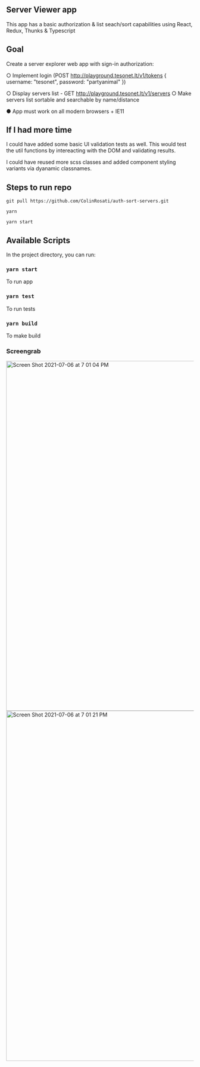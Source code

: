 ## Server Viewer app

This app has a basic authorization & list seach/sort capabilities using React, Redux, Thunks & Typescript

## Goal

Create a server explorer web app with sign-in authorization:

○ Implement login (POST http://playground.tesonet.lt/v1/tokens { username: "tesonet", password: "partyanimal" })

○ Display servers list - GET http://playground.tesonet.lt/v1/servers ○ Make servers list sortable and searchable by name/distance

● App must work on all modern browsers + IE11

## If I had more time

I could have added some basic UI validation tests as well. This would test the util functions
by intereacting with the DOM and validating results.

I could have reused more scss classes and added component styling variants via dyanamic classnames.

## Steps to run repo

`git pull https://github.com/ColinRosati/auth-sort-servers.git`

`yarn`

`yarn start`

## Available Scripts

In the project directory, you can run:

### `yarn start`

To run app

### `yarn test`

To run tests

### `yarn build`

To make build

### Screengrab
<img width="937" alt="Screen Shot 2021-07-06 at 7 01 04 PM" src="https://user-images.githubusercontent.com/16339467/124639571-9ca85f80-de8c-11eb-969e-57d641576c1f.png">
<img width="938" alt="Screen Shot 2021-07-06 at 7 01 21 PM" src="https://user-images.githubusercontent.com/16339467/124639574-9dd98c80-de8c-11eb-9eaf-eaf0d2d6c686.png">

